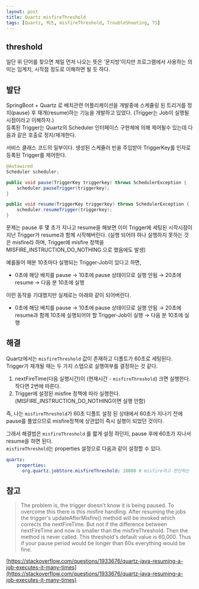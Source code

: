 ```yaml
---
layout: post
title: Quartz misfireThreshold
tags: [Quartz, 쿼츠, misfireThreshold, TroubleShooting, TS]
---
```


## threshold
일단 위 단어를 찾으면 제일 먼저 나오는 뜻은 '문지방'이지만 프로그램에서 사용하는 의미는 임계치, 시작점 정도로 이해하면 될 듯 하다.

## 발단
SpringBoot + Quartz 로 배치관련 어플리케이션을 개발중에 스케쥴링 된 트리거를 정지(pause) 후 재개(resume)하는 기능을 개발하고 있었다. (Trigger는 Job이 실행될 시점이라고 이해하자.)  
등록된 Trigger는 Quartz의 Scheduler 인터페이스 구현체에 의해 제어될수 있는데 다음과 같은 호출로 정지/재개한다.

서비스 클래스 코드의 일부이다. 생성된 스케쥴러 빈을 주입받아 TriggerKey를 인자로 등록된 Trigger를 제어한다.
```java
@Autowired
Scheduler scheduler;

public void pause(TriggerKey triggerkey) throws SchedulerException {
    scheduler.pauseTrigger(triggerkey);
}

public void resume(TriggerKey triggerkey) throws SchedulerException {
    scheduler.resumeTrigger(triggerkey);
}
```

문제는 pause 후 몇 초가 지나고 resume을 해보면 이미 Trigger에 세팅된 시작시점이 지난 Trigger가 resume과 함께 시작해버린다. (실행 되어야 하나 실행하지 못하는 것은 misfire라 하며, Trigger에 misfire 정책을 MISFIRE_INSTRUCTION_DO_NOTHING 으로 했음에도 발생)  

예를들어 매분 10초마다 실행되는 Trigger-Job이 있다고 하면,
- 0초에 해당 배치를 pause → 10초에 pause 상태이므로 실행 안됨 → 20초에 resume → 다음 분 10초에 실행

이런 동작을 기대했지만 실제로는 아래와 같이 되어버린다.
- 0초에 해당 배치를 pause → 10초에 pause 상태이므로 실행 안됨 → 20초에 resume과 함께 10초에 실행되어야 할 Trigger-Job이 실행 → 다음 분 10초에 실행

## 해결
Quartz에서는 `misfireThreshold` 값이 존재하고 디폴트가 60초로 세팅된다.  
Trigger가 재개될 때는 두 가지 스탭으로 실행여부를 결정하는 것 같다.
1. nextFireTime(다음 실행시간)이 (현재시간 - `misfireThreshold`) 크면 실행한다. 작다면 2번에 따른다.
2. Trigger에 설정된 misfire 정책에 따라 실행한다.(MISFIRE_INSTRUCTION_DO_NOTHING이면 실행 안함)

즉, 나는 `misfireThreshold`가 60초 디폴트 설정 된 상태에서 60초가 지나기 전에 pause를 풀었으므로 misfire정책에 상관없이 즉시 실행이 되었던 것이다.

그래서 해결법은  `misfireThreshold` 를 짧게 설정 하던지, pause 후에 60초가 지나서 resume을 하면 된다.  
`misfireThreshold`는 properties 설정으로 다음과 같이 설정할 수 있다.
```yaml
quartz:
    properties:
      org.quartz.jobStore.misfireThreshold: 10000 # misfire라고 판단하는 기준시간
```

## 참고
> The problem is, the trigger doesn't know it is being paused. To overcome this there is this misfire handling. After resuming the jobs the trigger's updateAfterMisfire() method will be invoked which corrects the nextFireTime. But not if the difference between nextFireTime and now is smaller than the misfireThreshold. Then the method is never called. This threshold's default value is 60,000. Thus if your pause period would be longer than 60s everything would be fine.

[https://stackoverflow.com/questions/1933676/quartz-java-resuming-a-job-executes-it-many-times](https://stackoverflow.com/questions/1933676/quartz-java-resuming-a-job-executes-it-many-times)